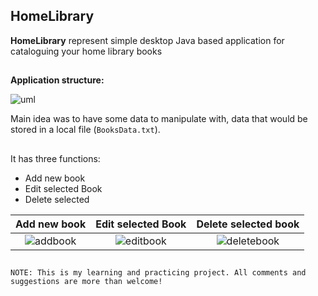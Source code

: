 ## HomeLibrary
**HomeLibrary** represent simple desktop Java based application for cataloguing your home library books
##
**Application structure:**

![uml](https://user-images.githubusercontent.com/4437339/27799853-1c0b5adc-6017-11e7-8155-0f590abe5c97.png)

Main idea was to have some data to manipulate with, data that would be stored in a local file (`BooksData.txt`).
##
It has three functions:
- Add new book
- Edit selected Book
- Delete selected

Add new book            |  Edit selected Book         | Delete selected book
:-------------------------:|:-------------------------:|:-------------------------:
![addbook](https://user-images.githubusercontent.com/4437339/27797000-47d1470e-600c-11e7-8c09-a6954c0ffaa9.PNG)  |  ![editbook](https://user-images.githubusercontent.com/4437339/27797017-5986472e-600c-11e7-8030-472e56c8cae9.PNG)  |  ![deletebook](https://user-images.githubusercontent.com/4437339/27797070-90296356-600c-11e7-9119-b4cf7336b877.PNG)
##
`NOTE: This is my learning and practicing project. All comments and suggestions are more than welcome!`


